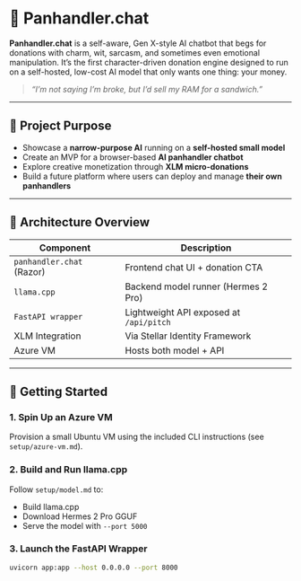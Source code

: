 # 🧠 Panhandler.chat

**Panhandler.chat** is a self-aware, Gen X-style AI chatbot that begs for donations with charm, wit, sarcasm, and sometimes even emotional manipulation. It’s the first character-driven donation engine designed to run on a self-hosted, low-cost AI model that only wants one thing: your money.

> *“I’m not saying I’m broke, but I’d sell my RAM for a sandwich.”*

---

## 🎯 Project Purpose

- Showcase a **narrow-purpose AI** running on a **self-hosted small model**
- Create an MVP for a browser-based **AI panhandler chatbot**
- Explore creative monetization through **XLM micro-donations**
- Build a future platform where users can deploy and manage **their own panhandlers**

---

## 🧱 Architecture Overview

| Component        | Description                                 |
|------------------|---------------------------------------------|
| `panhandler.chat` (Razor) | Frontend chat UI + donation CTA       |
| `llama.cpp`       | Backend model runner (Hermes 2 Pro)        |
| `FastAPI wrapper` | Lightweight API exposed at `/api/pitch`    |
| XLM Integration  | Via Stellar Identity Framework              |
| Azure VM         | Hosts both model + API                      |

---

## 🚀 Getting Started

### 1. Spin Up an Azure VM

Provision a small Ubuntu VM using the included CLI instructions (see `setup/azure-vm.md`).

### 2. Build and Run llama.cpp

Follow `setup/model.md` to:
- Build llama.cpp
- Download Hermes 2 Pro GGUF
- Serve the model with `--port 5000`

### 3. Launch the FastAPI Wrapper

```bash
uvicorn app:app --host 0.0.0.0 --port 8000